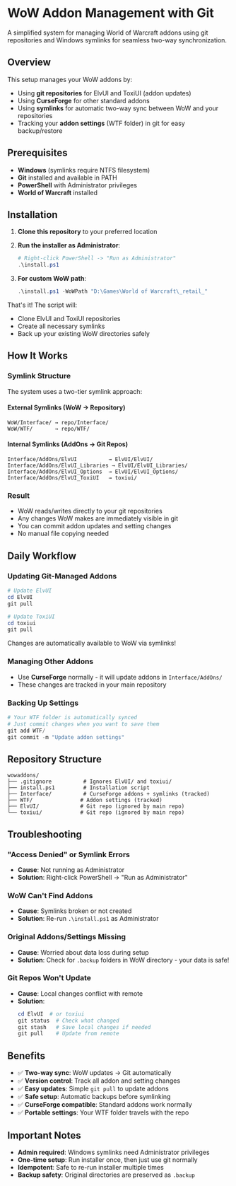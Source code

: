 # WoW Addon Management with Git

A simplified system for managing World of Warcraft addons using git repositories and Windows symlinks for seamless two-way synchronization.

## Overview

This setup manages your WoW addons by:
- Using **git repositories** for ElvUI and ToxiUI (addon updates)
- Using **CurseForge** for other standard addons
- Using **symlinks** for automatic two-way sync between WoW and your repositories
- Tracking your **addon settings** (WTF folder) in git for easy backup/restore

## Prerequisites

- **Windows** (symlinks require NTFS filesystem)
- **Git** installed and available in PATH
- **PowerShell** with Administrator privileges
- **World of Warcraft** installed

## Installation

1. **Clone this repository** to your preferred location
2. **Run the installer as Administrator**:
   ```powershell
   # Right-click PowerShell -> "Run as Administrator"
   .\install.ps1
   ```

3. **For custom WoW path**:
   ```powershell
   .\install.ps1 -WoWPath "D:\Games\World of Warcraft\_retail_"
   ```

That's it! The script will:
- Clone ElvUI and ToxiUI repositories
- Create all necessary symlinks
- Back up your existing WoW directories safely

## How It Works

### Symlink Structure
The system uses a two-tier symlink approach:

#### External Symlinks (WoW → Repository)
```
WoW/Interface/ → repo/Interface/
WoW/WTF/       → repo/WTF/
```

#### Internal Symlinks (AddOns → Git Repos)
```
Interface/AddOns/ElvUI          → ElvUI/ElvUI/
Interface/AddOns/ElvUI_Libraries → ElvUI/ElvUI_Libraries/
Interface/AddOns/ElvUI_Options  → ElvUI/ElvUI_Options/
Interface/AddOns/ElvUI_ToxiUI   → toxiui/
```

### Result
- WoW reads/writes directly to your git repositories
- Any changes WoW makes are immediately visible in git
- You can commit addon updates and setting changes
- No manual file copying needed

## Daily Workflow

### Updating Git-Managed Addons
```powershell
# Update ElvUI
cd ElvUI
git pull

# Update ToxiUI
cd toxiui
git pull
```
Changes are automatically available to WoW via symlinks!

### Managing Other Addons
- Use **CurseForge** normally - it will update addons in `Interface/AddOns/`
- These changes are tracked in your main repository

### Backing Up Settings
```powershell
# Your WTF folder is automatically synced
# Just commit changes when you want to save them
git add WTF/
git commit -m "Update addon settings"
```

## Repository Structure

```
wowaddons/
├── .gitignore          # Ignores ElvUI/ and toxiui/
├── install.ps1         # Installation script
├── Interface/          # CurseForge addons + symlinks (tracked)
├── WTF/               # Addon settings (tracked)
├── ElvUI/             # Git repo (ignored by main repo)
└── toxiui/            # Git repo (ignored by main repo)
```

## Troubleshooting

### "Access Denied" or Symlink Errors
- **Cause**: Not running as Administrator
- **Solution**: Right-click PowerShell → "Run as Administrator"

### WoW Can't Find Addons
- **Cause**: Symlinks broken or not created
- **Solution**: Re-run `.\install.ps1` as Administrator

### Original Addons/Settings Missing
- **Cause**: Worried about data loss during setup
- **Solution**: Check for `.backup` folders in WoW directory - your data is safe!

### Git Repos Won't Update
- **Cause**: Local changes conflict with remote
- **Solution**:
  ```powershell
  cd ElvUI  # or toxiui
  git status  # Check what changed
  git stash   # Save local changes if needed
  git pull    # Update from remote
  ```

## Benefits

- ✅ **Two-way sync**: WoW updates → Git automatically
- ✅ **Version control**: Track all addon and setting changes
- ✅ **Easy updates**: Simple `git pull` to update addons
- ✅ **Safe setup**: Automatic backups before symlinking
- ✅ **CurseForge compatible**: Standard addons work normally
- ✅ **Portable settings**: Your WTF folder travels with the repo

## Important Notes

- **Admin required**: Windows symlinks need Administrator privileges
- **One-time setup**: Run installer once, then just use git normally
- **Idempotent**: Safe to re-run installer multiple times
- **Backup safety**: Original directories are preserved as `.backup`